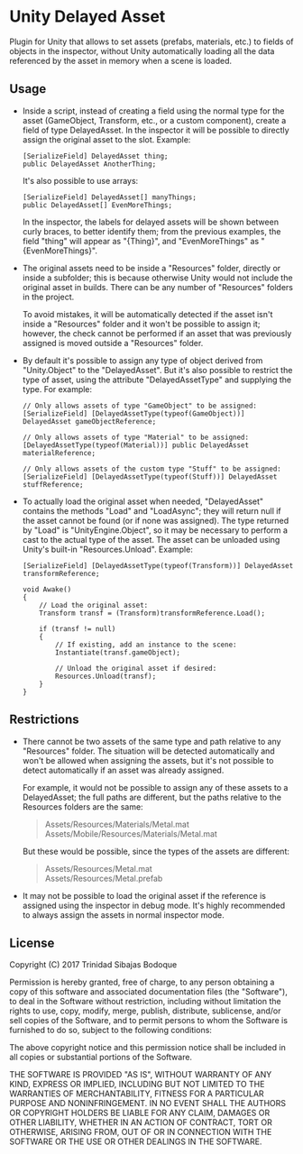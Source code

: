 Unity Delayed Asset
===================

Plugin for Unity that allows to set assets (prefabs, materials, etc.) to fields of objects in the inspector, without Unity automatically loading all the data referenced by the asset in memory when a scene is loaded.


Usage
-----

*   Inside a script, instead of creating a field using the normal type for the asset (GameObject, Transform, etc., or a custom component), create a field of type DelayedAsset. In the inspector it will be possible to directly assign the original asset to the slot. Example:

        [SerializeField] DelayedAsset thing;
        public DelayedAsset AnotherThing;

    It's also possible to use arrays:

        [SerializeField] DelayedAsset[] manyThings;
        public DelayedAsset[] EvenMoreThings;

    In the inspector, the labels for delayed assets will be shown between curly braces, to better identify them; from the previous examples, the field "thing" will appear as "{Thing}", and "EvenMoreThings" as "{EvenMoreThings}".




*   The original assets need to be inside a "Resources" folder, directly or inside a subfolder; this is because otherwise Unity would not include the original asset in builds. There can be any number of "Resources" folders in the project.
    
    To avoid mistakes, it will be automatically detected if the asset isn't inside a "Resources" folder and it won't be possible to assign it; however, the check cannot be performed if an asset that was previously assigned is moved outside a "Resources" folder.




*   By default it's possible to assign any type of object derived from "Unity.Object" to the "DelayedAsset". But it's also possible to restrict the type of asset, using the attribute "DelayedAssetType" and supplying the type. For example:

        // Only allows assets of type "GameObject" to be assigned:
        [SerializeField] [DelayedAssetType(typeof(GameObject))] DelayedAsset gameObjectReference;

        // Only allows assets of type "Material" to be assigned:
        [DelayedAssetType(typeof(Material))] public DelayedAsset materialReference;

        // Only allows assets of the custom type "Stuff" to be assigned:
        [SerializeField] [DelayedAssetType(typeof(Stuff))] DelayedAsset stuffReference;




*   To actually load the original asset when needed, "DelayedAsset" contains the methods "Load" and "LoadAsync"; they will return null if the asset cannot be found (or if none was assigned). The type returned by "Load" is "UnityEngine.Object", so it may be necessary to perform a cast to the actual type of the asset. The asset can be unloaded using Unity's built-in "Resources.Unload". Example:

        [SerializeField] [DelayedAssetType(typeof(Transform))] DelayedAsset transformReference;

        void Awake()
        {
            // Load the original asset:
            Transform transf = (Transform)transformReference.Load();

            if (transf != null)
            {
                // If existing, add an instance to the scene:
                Instantiate(transf.gameObject);
            
                // Unload the original asset if desired:
                Resources.Unload(transf);
            }
        }




Restrictions
------------

*   There cannot be two assets of the same type and path relative to any "Resources" folder. The situation will be detected automatically and won't be allowed when assigning the assets, but it's not possible to detect automatically if an asset was already assigned.

    For example, it would not be possible to assign any of these assets to a DelayedAsset; the full paths are different, but the paths relative to the Resources folders are the same:

    >Assets/Resources/Materials/Metal.mat  
    >Assets/Mobile/Resources/Materials/Metal.mat

    But these would be possible, since the types of the assets are different:
    
    >Assets/Resources/Metal.mat  
    >Assets/Resources/Metal.prefab




*   It may not be possible to load the original asset if the reference is assigned using the inspector in debug mode. It's highly recommended to always assign the assets in normal inspector mode.




License
-------

Copyright (C) 2017 Trinidad Sibajas Bodoque

Permission is hereby granted, free of charge, to any person obtaining a copy of this software and associated documentation files (the "Software"), to deal in the Software without restriction, including without limitation the rights to use, copy, modify, merge, publish, distribute, sublicense, and/or sell copies of the Software, and to permit persons to whom the Software is furnished to do so, subject to the following conditions:

The above copyright notice and this permission notice shall be included in all copies or substantial portions of the Software.

THE SOFTWARE IS PROVIDED "AS IS", WITHOUT WARRANTY OF ANY KIND, EXPRESS OR IMPLIED, INCLUDING BUT NOT LIMITED TO THE WARRANTIES OF MERCHANTABILITY, FITNESS FOR A PARTICULAR PURPOSE AND NONINFRINGEMENT. IN NO EVENT SHALL THE AUTHORS OR COPYRIGHT HOLDERS BE LIABLE FOR ANY CLAIM, DAMAGES OR OTHER LIABILITY, WHETHER IN AN ACTION OF CONTRACT, TORT OR OTHERWISE, ARISING FROM, OUT OF OR IN CONNECTION WITH THE SOFTWARE OR THE USE OR OTHER DEALINGS IN THE SOFTWARE.
